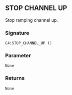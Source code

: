 ## STOP CHANNEL UP

Stop ramping channel up.


### Signature

`C4:STOP_CHANNEL_UP ()`


### Parameter

`None`


### Returns

`None`